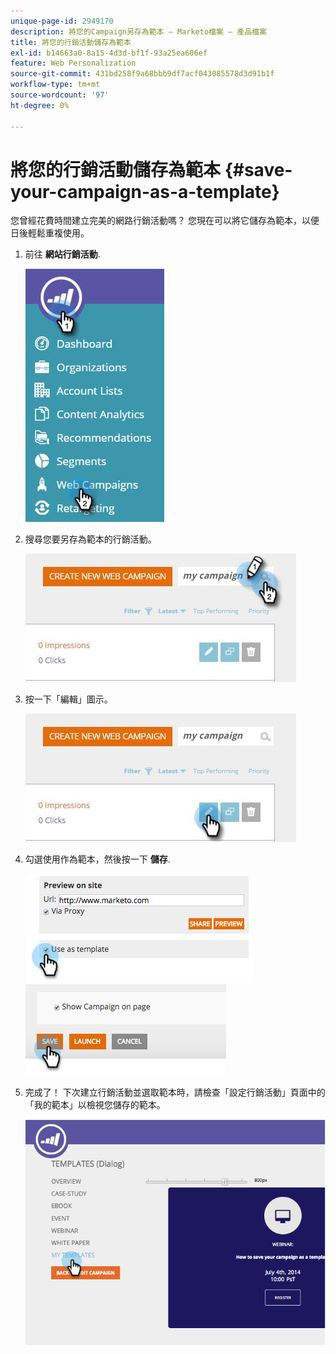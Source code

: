 ```yaml
---
unique-page-id: 2949170
description: 將您的Campaign另存為範本 — Marketo檔案 — 產品檔案
title: 將您的行銷活動儲存為範本
exl-id: b14663a0-8a15-4d3d-bf1f-93a25ea606ef
feature: Web Personalization
source-git-commit: 431bd258f9a68bbb9df7acf043085578d3d91b1f
workflow-type: tm+mt
source-wordcount: '97'
ht-degree: 0%

---
```


# 將您的行銷活動儲存為範本 {#save-your-campaign-as-a-template}

您曾經花費時間建立完美的網路行銷活動嗎？ 您現在可以將它儲存為範本，以便日後輕鬆重複使用。

1. 前往 **網站行銷活動**.

   ![](assets/web-campaigns-hand-1.jpg)

1. 搜尋您要另存為範本的行銷活動。

   ![](assets/search-for-campaign.jpg)

1. 按一下「編輯」圖示。

   ![](assets/my-campaign-edit.jpg)

1. 勾選使用作為範本，然後按一下 **儲存**.

   ![](assets/image2015-2-25-19-3a56-3a58.png)   ![](assets/image2015-2-25-19-3a56-3a37.png)

1. 完成了！ 下次建立行銷活動並選取範本時，請檢查「設定行銷活動」頁面中的「我的範本」以檢視您儲存的範本。

   ![](assets/image2014-9-17-20-3a55-3a31.png)
